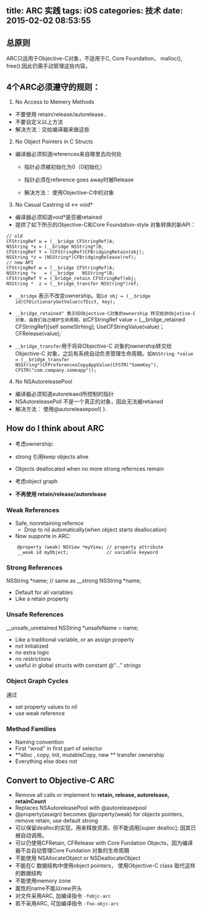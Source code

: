 title: ARC 实践
tags: iOS
categories: 技术
date: 2015-02-02 08:53:55
---
## 总原则
  ARC只适用于Objective-C对象，不适用于C, Core Foundation， malloc(), free().因此仍需手动管理这些内容。

## 4个ARC必须遵守的规则：
1. No Access to Memery Methods
 * 不要使用 retain/release/autorelease..
 * 不要自定义以上方法
 * 解决方法：交给编译器来做这些
2. No Object Pointers in C Structs
 * 编译器必须知道references来自哪里去向何处
  	* 指针必须被初始化为0（0初始化）
    
    * 指针必须在reference goes away时被Release
  
   * 解决方法： 使用Objective-C中的对象
3. No Casual Castring id <-> void*
 * 编译器必须知道void*是否被retained
 * 提供了如下所示的Objective-C和Core Foundation-style 对象转换的新API：
 ```objc
 // old 
 CFStringRef w = (__bridge CFStringRef)A;
 NSString *x = (__bridge NSString*)B;
 CFStringRef Y = (CFStringRef)CFBridgingRetain(obj);
 NSString *z = (NSString*)CFBridgingRelease(ref);
 // new API
 CFStringRef w = (__bridge CFStringRef)A;
 NSString *x   = (__bridge   NSString*)B;
 CFStringRef Y = (_bridge_retain CFStringRef)obj;
 NSString *  z = (__bridge_transfer NSString*)ref;
 ```

  * `__bridge` 表示不改变ownership。如`id obj = (__bridge id)CFDictionaryGetValue(cfDict, key); `
  

  * `__bridge_retained" 表示将Objective-C对象的ownership 转交给非Objetive-C对象，由我们自己维护生命周期。如`CFStringRef value = (__bridge_retained CFStringRef)[self someStrhing]; UseCFStringValue(value)；CFRelease(value);`

  * `__bridge_transfer`用于将非Objective-C 对象的ownership转交给Objective-C 对象，之后有系统自动负责管理生命周期。如`NSString *value = (__bridge_transfer NSString*)CFPreferencesCopyAppValue(CFSTR("SomeKey"), CFSTR("com.company.someapp"));`

4. No NSAutoreleasePool
 * 编译器必须知道autoreleaed所控制的指针
 * NSAutoreleasePoll 不是一个真正的对象，因此无法被retianed
 * 解决方法： 使用@autoreleasepool{  }.

## How do I think about ARC
* 考虑ownership:
 * strong 引用keep objects alive
 * Objects deallocated when no more strong refernces remain
 
* 考虑object graph
* **不再使用 retain/release/autorelease**
 
### Weak References
* Safe, nonretaining refernce
	* Drop to nil automatically(when object starts deallocation)
* Now supporte in ARC:
```objc
	@property (weak) NSView *myView; // property attribute
    __weak id myObject;              // variable keyword
```

### Strong References
  NSString *name; // same as  __strong NSString *name;
  * Default for all variables
  * Like a retain property
  
### Unsafe References
 __unsafe_unretained NSString *unsafeName = name;
  * Like a traditional variable, or an assign property
  * not initialized
  * no extra logic
  * no restrictions
  * useful in global structs with constant @"..." strings

### Object Graph Cycles
通过
 * set property values to nil
 * use weak reference
 
### Method Families
 * Naming convention
 * First "wrod" in first part of selector
 * **alloc , copy, init, mutableCopy, new ** transfer ownership
 * Everything else does not
 
## Convert to Objective-C ARC
* Remove all calls or implement to **retain, release, autorelease, retainCount**
* Replaces NSAutoreleasePool with @autoreleasepool
* @property(assign) becomes @property(weak) for objects pointers, remove retain, use default strong
* 可以保留dealloc的实现，用来释放资源，但不能调用[super dealloc]; 因其已被自动调用。
* 可以仍使用CFRetain, CFRelease with Core Fundation Objects，因为编译器不会自动管理Core Fundation 对象的生命周期
* 不能使用 NSAllocateObject or NSDeallocateObject
* 不能在C 数据结构中使用object pointers， 使用Objective-C class 取代这样的数据结构
* 不能使用memory zone
* 属性的name不能以new开头
* 对文件采用ARC, 加编译指令  `-fobjc-arc`
* 若不采用ARC, 可加编译指令 `-fno-objc-arc`

